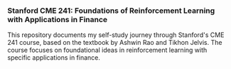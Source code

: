 ### Stanford CME 241: Foundations of Reinforcement Learning with Applications in Finance 

This repository documents my self-study journey through Stanford's CME 241 course, based on the textbook by Ashwin Rao and Tikhon Jelvis. The course focuses on foundational ideas in reinforcement learning with specific applications in finance.
